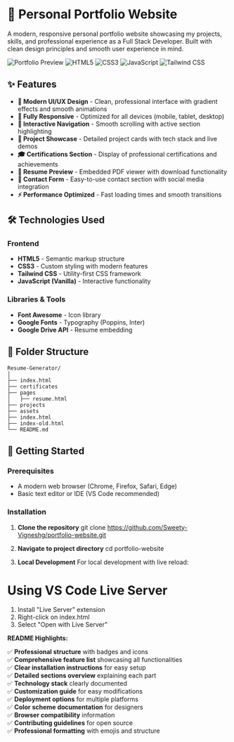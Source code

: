# 🚀 Personal Portfolio Website

A modern, responsive personal portfolio website showcasing my projects, skills, and professional experience as a Full Stack Developer. Built with clean design principles and smooth user experience in mind.

![Portfolio Preview](https://img.shields.io/badge/Status-Live-success)
![HTML5](https://img.shields.io/badge/HTML5-E34F26?logo=html5&logoColor=white)
![CSS3](https://img.shields.io/badge/CSS3-1572B6?logo=css3&logoColor=white)
![JavaScript](https://img.shields.io/badge/JavaScript-F7DF1E?logo=javascript&logoColor=black)
![Tailwind CSS](https://img.shields.io/badge/Tailwind_CSS-38B2AC?logo=tailwind-css&logoColor=white)

## ✨ Features

- **🎨 Modern UI/UX Design** - Clean, professional interface with gradient effects and smooth animations
- **📱 Fully Responsive** - Optimized for all devices (mobile, tablet, desktop)
- **🎯 Interactive Navigation** - Smooth scrolling with active section highlighting
- **💼 Project Showcase** - Detailed project cards with tech stack and live demos
- **🎓 Certifications Section** - Display of professional certifications and achievements
- **📄 Resume Preview** - Embedded PDF viewer with download functionality
- **📧 Contact Form** - Easy-to-use contact section with social media integration
- **⚡ Performance Optimized** - Fast loading times and smooth transitions

## 🛠️ Technologies Used

### Frontend
- **HTML5** - Semantic markup structure
- **CSS3** - Custom styling with modern features
- **Tailwind CSS** - Utility-first CSS framework
- **JavaScript (Vanilla)** - Interactive functionality

### Libraries & Tools
- **Font Awesome** - Icon library
- **Google Fonts** - Typography (Poppins, Inter)
- **Google Drive API** - Resume embedding

## 📂 Folder Structure

```
Resume-Generator/
│
├── index.html
├── certificates
├── pages
│   ├── resume.html
├── projects
├── assets
├── index.html
├── index-old.html
└── README.md
```

## 🚀 Getting Started

### Prerequisites
- A modern web browser (Chrome, Firefox, Safari, Edge)
- Basic text editor or IDE (VS Code recommended)

### Installation

1. **Clone the repository**
   git clone https://github.com/Sweety-Vigneshg/portfolio-website.git

2. **Navigate to project directory**
   cd portfolio-website

3. **Local Development**
For local development with live reload:
 # Using VS Code Live Server
1. Install "Live Server" extension
2. Right-click on index.html
3. Select "Open with Live Server"

**README Highlights:**

✅ **Professional structure** with badges and icons  
✅ **Comprehensive feature list** showcasing all functionalities  
✅ **Clear installation instructions** for easy setup  
✅ **Detailed sections overview** explaining each part  
✅ **Technology stack** clearly documented  
✅ **Customization guide** for easy modifications  
✅ **Deployment options** for multiple platforms  
✅ **Color scheme documentation** for designers  
✅ **Browser compatibility** information  
✅ **Contributing guidelines** for open source  
✅ **Professional formatting** with emojis and structure  

